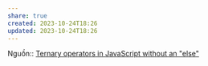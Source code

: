 ```yaml
---
share: true
created: 2023-10-24T18:26
updated: 2023-10-24T18:26
---
```

Nguồn:: [Ternary operators in JavaScript without an "else"](https://stackoverflow.com/a/2933472/3416774)